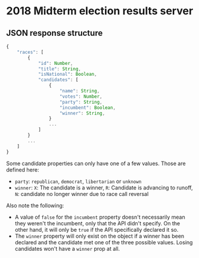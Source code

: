 # 2018 Midterm election results server

## JSON response structure

```JavaScript
{
    "races": [
        {
            "id": Number,
            "title": String,
            "isNational": Boolean,
            "candidates": [
                {
                    "name": String,
                    "votes": Number,
                    "party": String,
                    "incumbent": Boolean,
                    "winner": String,
                }
                ...
            ]
        }
        ...
    ]
}
```

Some candidate properties can only have one of a few values. Those are defined here:

 - `party`: `republican`, `democrat`, `libertarian` or `unknown`
 - `winner`: `X`: The candidate is a winner, `R`: Candidate is advancing to runoff, `N`: candidate no longer winner due to race call reversal

Also note the following:
 - A value of `false` for the `incumbent` property doesn't necessarily mean they weren't the incumbent, only that the API didn't specify. On the other hand, it will only be `true` if the API specifically declared it so.
 - The `winner` property will only exist on the object if a winner has been declared and the candidate met one of the three possible values. Losing candidates won't have a `winner` prop at all.